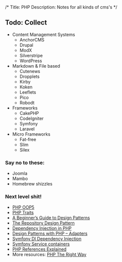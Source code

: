 /*
Title: PHP
Description: Notes for all kinds of cms's
*/


## Todo: Collect

- Content Management Systems
	- AnchorCMS
	- Drupal
	- ModX
	- Silverstripe
	- WordPress
- Markdown & File based
	- Cutenews
	- Dropplets
	- Kirby
	- Koken
	- Leeflets
	- Pico
	- Robodt
- Frameworks
	- CakePHP
	- CodeIgniter
	- Symfony
	- Laravel
- Micro Frameworks
	- Fat-free
	- Slim
	- Silex


### Say no to these:

- Joomla
- Mambo
- Homebrew shizzles


### Next level shit!

- [PHP OOP5](http://www.php.net/manual/en/language.oop5.basic.php)
- [PHP Traits](http://de3.php.net/traits)
- [A Beginner’s Guide to Design Patterns](http://net.tutsplus.com/articles/general/a-beginners-guide-to-design-patterns/)
- [The Repository Design Pattern](http://dev.tutsplus.com/tutorials/the-repository-design-pattern--net-35804)
- [Dependency Injection in PHP](http://dev.tutsplus.com/tutorials/dependency-injection-in-php--net-28146)
- [Design Patterns with PHP – Adapters](http://juniorgrossi.com/2013/design-patterns-with-php-adapters/)
- [Symfony DI Dependency Injection](http://symfony.com/doc/current/components/dependency_injection/introduction.html)
- [Symfony Service containers](http://symfony.com/doc/current/book/service_container.html)
- [PHP References Explained](http://www.php.net/manual/en/language.references.php)
- More resources: [PHP The Right Way](http://www.phptherightway.com/)
